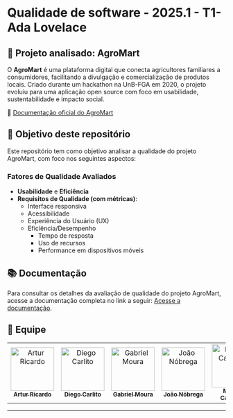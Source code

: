 # Qualidade de software - 2025.1 - T1- Ada Lovelace

## 🌱 Projeto analisado: AgroMart

O **AgroMart** é uma plataforma digital que conecta agricultores familiares a consumidores, facilitando a divulgação e comercialização de produtos locais. Criado durante um hackathon na UnB-FGA em 2020, o projeto evoluiu para uma aplicação open source com foco em usabilidade, sustentabilidade e impacto social.

🔗 [Documentação oficial do AgroMart](https://agromart.github.io/docs/)

## 🎯 Objetivo deste repositório

Este repositório tem como objetivo analisar a qualidade do projeto AgroMart, com foco nos seguintes aspectos:

### Fatores de Qualidade Avaliados

- **Usabilidade** e **Eficiência**
- **Requisitos de Qualidade (com métricas)**:
    - Interface responsiva
    - Acessibilidade
    - Experiência do Usuário (UX)
    - Eficiência/Desempenho
        - Tempo de resposta
        - Uso de recursos
        - Performance em dispositivos móveis

## 📚 Documentação

Para consultar os detalhes da avaliação de qualidade do projeto AgroMart, acesse a documentação completa no link a seguir: [Acesse a documentação]().

## 👥 Equipe

<table>
  <tr>
    <td align="center">
      <a href="https://github.com/algorithmorphic">
        <img src="https://github.com/algorithmorphic.png" width="100px;" alt="Artur Ricardo"/><br />
        <sub><b>Artur Ricardo</b></sub>
      </a>
    </td>
    <td align="center">
      <a href="https://github.com/DiegoCarlito">
        <img src="https://github.com/DiegoCarlito.png" width="100px;" alt="Diego Carlito"/><br />
        <sub><b>Diego Carlito</b></sub>
      </a>
    </td>
    <td align="center">
      <a href="https://github.com/thegm445">
        <img src="https://github.com/thegm445.png" width="100px;" alt="Gabriel Moura"/><br />
        <sub><b>Gabriel Moura</b></sub>
      </a>
    </td>
    <td align="center">
      <a href="https://github.com/bot-do-jao">
        <img src="https://github.com/bot-do-jao.png" width="100px;" alt="João Nóbrega"/><br />
        <sub><b>João Nóbrega</b></sub>
      </a>
    </td>
    <td align="center">
      <a href="https://github.com/Marcosatc147">
        <img src="https://github.com/Marcosatc147.png" width="100px;" alt="Marcos Castilhos"/><br />
        <sub><b>Marcos Castilhos</b></sub>
      </a>
    </td>
    <td align="center">
      <a href="https://github.com/aqela-batata-alt">
        <img src="https://github.com/aqela-batata-alt.png" width="100px;" alt="Víctor Moreira"/><br />
        <sub><b>Víctor Moreira</b></sub>
      </a>
    </td>
  </tr>
</table>

---
